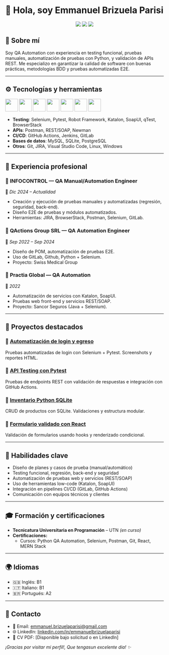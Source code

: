 
# 👋 Hola, soy Emmanuel Brizuela Parisi

<p align="center">
  <a href="mailto:emmanuel.brizuelaparisi@gmail.com"><img src="https://img.shields.io/badge/Email-D14836?style=flat&logo=gmail&logoColor=white" /></a>
  <a href="https://linkedin.com/in/emmanuelbrizuelaparisi" target="_blank"><img src="https://img.shields.io/badge/LinkedIn-0077B5?style=flat&logo=linkedin&logoColor=white" /></a>
  <a href="https://github.com/emmabrizuela"><img src="https://img.shields.io/github/followers/emmabrizuela?label=Follow&style=social" /></a>
</p>

## 🚀 Sobre mí

Soy QA Automation con experiencia en testing funcional, pruebas manuales, automatización de pruebas con Python, y validación de APIs REST. Me especializo en garantizar la calidad de software con buenas prácticas, metodologías BDD y pruebas automatizadas E2E.

---

## ⚙️ Tecnologías y herramientas

<p align="left">
  <img src="https://cdn.jsdelivr.net/gh/devicons/devicon/icons/python/python-original.svg" width="40" height="40" />
  <img src="https://cdn.jsdelivr.net/gh/devicons/devicon/icons/javascript/javascript-original.svg" width="40" height="40" />
  <img src="https://cdn.jsdelivr.net/gh/devicons/devicon/icons/html5/html5-original.svg" width="40" height="40" />
  <img src="https://cdn.jsdelivr.net/gh/devicons/devicon/icons/css3/css3-original.svg" width="40" height="40" />
  <img src="https://cdn.jsdelivr.net/gh/devicons/devicon/icons/react/react-original.svg" width="40" height="40" />
  <img src="https://cdn.jsdelivr.net/gh/devicons/devicon/icons/docker/docker-original.svg" width="40" height="40" />
  <img src="https://cdn.jsdelivr.net/gh/devicons/devicon/icons/git/git-original.svg" width="40" height="40" />
</p>

- **Testing**: Selenium, Pytest, Robot Framework, Katalon, SoapUI, qTest, BrowserStack
- **APIs**: Postman, REST/SOAP, Newman
- **CI/CD**: GitHub Actions, Jenkins, GitLab
- **Bases de datos**: MySQL, SQLite, PostgreSQL
- **Otros**: Git, JIRA, Visual Studio Code, Linux, Windows

---

## 💼 Experiencia profesional

### 🏢 **INFOCONTROL** — QA Manual/Automation Engineer  
📅 *Dic 2024 – Actualidad*  
- Creación y ejecución de pruebas manuales y automatizadas (regresión, seguridad, back-end).
- Diseño E2E de pruebas y módulos automatizados.
- Herramientas: JIRA, BrowserStack, Postman, Selenium, GitLab.

### 🏢 **QActions Group SRL** — QA Automation Engineer  
📅 *Sep 2022 – Sep 2024*  
- Diseño de POM, automatización de pruebas E2E.
- Uso de GitLab, Github, Python + Selenium.
- Proyecto: Swiss Medical Group

### 🏢 **Practia Global** — QA Automation  
📅 *2022*  
- Automatización de servicios con Katalon, SoapUI.
- Pruebas web front-end y servicios REST/SOAP.
- Proyecto: Sancor Seguros (Java + Selenium).

---

## 📌 Proyectos destacados

### 🔹 [Automatización de login y egreso](https://github.com/emmabrizuela/login-test)  
Pruebas automatizadas de login con Selenium + Pytest. Screenshots y reportes HTML.

### 🔹 [API Testing con Pytest](https://github.com/emmabrizuela/api-testing)  
Pruebas de endpoints REST con validación de respuestas e integración con GitHub Actions.

### 🔹 [Inventario Python SQLite](https://github.com/emmabrizuela/inventario-python)  
CRUD de productos con SQLite. Validaciones y estructura modular.

### 🔹 [Formulario validado con React](https://github.com/emmabrizuela/react-form-validation)  
Validación de formularios usando hooks y renderizado condicional.

---

## 🧠 Habilidades clave

- Diseño de planes y casos de prueba (manual/automático)
- Testing funcional, regresión, back-end y seguridad
- Automatización de pruebas web y servicios (REST/SOAP)
- Uso de herramientas low-code (Katalon, SoapUI)
- Integración en pipelines CI/CD (GitLab, GitHub Actions)
- Comunicación con equipos técnicos y clientes

---

## 🎓 Formación y certificaciones

- **Tecnicatura Universitaria en Programación** – UTN *(en curso)*
- **Certificaciones:**
  - Cursos: Python QA Automation, Selenium, Postman, Git, React, MERN Stack

---

## 🌍 Idiomas
 
- 🇬🇧 Inglés: B1  
- 🇮🇹 Italiano: B1  
- 🇧🇷 Portugués: A2

---

## 📢 Contacto

- 📧 Email: emmanuel.brizuelaparisi@gmail.com  
- 🌐 LinkedIn: [linkedin.com/in/emmanuelbrizuelaparisi](https://linkedin.com/in/emmanuelbrizuelaparisi)  
- 📄 CV PDF: [Disponible bajo solicitud o en LinkedIn]  

_¡Gracias por visitar mi perfil!, Que tengasun excelente dia! ✨_
